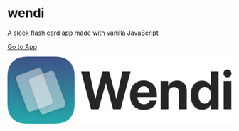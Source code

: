 # wendi

A sleek flash card app made with vanilla JavaScript

[Go to App](https://wendi.netlify.app/)

![Preview Image](img/Wendi.png)
